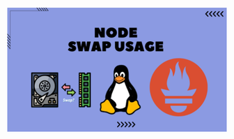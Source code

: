 ![image alt](https://github.com/AdhmAbdein/Node-swap-usage/blob/0cfde2d56029ef31de302226d5b4019c6b9893ab/image.png)

